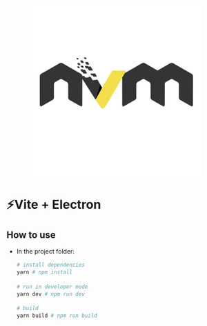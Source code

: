 <p align="center">
    <img width="400" src="./nvm-logo-color-avatar.png" alt="logo">
</p>

# ⚡Vite + Electron



## How to use

- In the project folder:
  ```bash
  # install dependencies
  yarn # npm install

  # run in developer mode
  yarn dev # npm run dev

  # build
  yarn build # npm run build
  ```